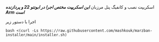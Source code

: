 اسکریپت نصب و کانفیگ پنل مرزبان ***این اسکریپت مختص اجرا در ابونتو 22 و پردازنده Arm است***

اجرا با دستور زیر

```
bash <(curl -Ls https://raw.githubusercontent.com/mashkouk/marzban-installer/main/installer.sh)
```



